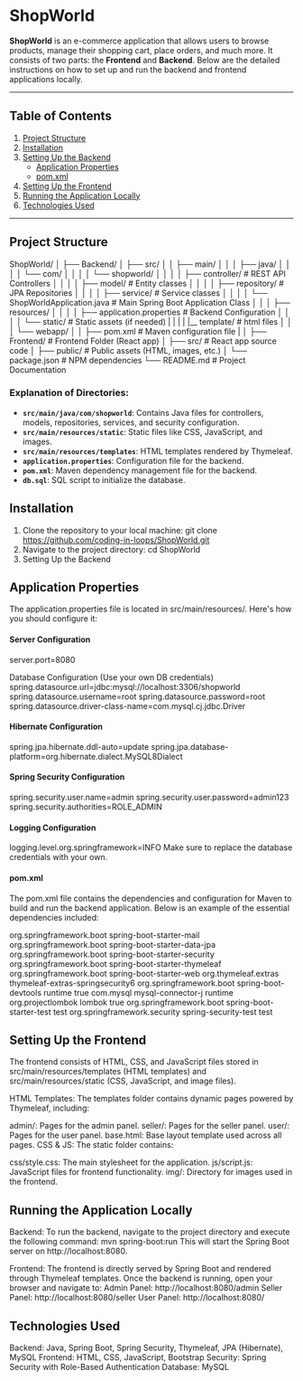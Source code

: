 # ShopWorld

**ShopWorld** is an e-commerce application that allows users to browse products, manage their shopping cart, place orders, and much more. It consists of two parts: the **Frontend** and **Backend**. Below are the detailed instructions on how to set up and run the backend and frontend applications locally.

---

## Table of Contents
1. [Project Structure](#project-structure)
2. [Installation](#installation)
3. [Setting Up the Backend](#setting-up-the-backend)
   - [Application Properties](#application-properties)
   - [pom.xml](#pomxml)
4. [Setting Up the Frontend](#setting-up-the-frontend)
5. [Running the Application Locally](#running-the-application-locally)
6. [Technologies Used](#technologies-used)

---

## Project Structure

ShopWorld/
│
├── Backend/
│   ├── src/
│   │   ├── main/
│   │   │   ├── java/
│   │   │   │   └── com/
│   │   │   │       └── shopworld/
│   │   │   │           ├── controller/            # REST API Controllers
│   │   │   │           ├── model/                 # Entity classes
│   │   │   │           ├── repository/            # JPA Repositories
│   │   │   │           ├── service/               # Service classes
│   │   │   │           └── ShopWorldApplication.java  # Main Spring Boot Application Class
│   │   │   ├── resources/
│   │   │   │   ├── application.properties         # Backend Configuration
│   │   │   │   └── static/                        # Static assets (if needed) 
|   |   |   |   |__ template/                      # html files
│   │   │   └── webapp/
│   │   ├── pom.xml                                # Maven configuration file
|
│
├── Frontend/                                      # Frontend Folder (React app)
│   ├── src/                                       # React app source code
│   ├── public/                                    # Public assets (HTML, images, etc.)
│   └── package.json                               # NPM dependencies
└── README.md                                      # Project Documentation


### Explanation of Directories:

- **`src/main/java/com/shopworld`**: Contains Java files for controllers, models, repositories, services, and security configuration.
- **`src/main/resources/static`**: Static files like CSS, JavaScript, and images.
- **`src/main/resources/templates`**: HTML templates rendered by Thymeleaf.
- **`application.properties`**: Configuration file for the backend.
- **`pom.xml`**: Maven dependency management file for the backend.
- **`db.sql`**: SQL script to initialize the database.

## Installation

1. Clone the repository to your local machine:
   git clone https://github.com/coding-in-loops/ShopWorld.git
2. Navigate to the project directory:
    cd ShopWorld
3. Setting Up the Backend

## Application Properties
The application.properties file is located in src/main/resources/. Here's how you should configure it:

#### Server Configuration
server.port=8080

Database Configuration (Use your own DB credentials)
spring.datasource.url=jdbc:mysql://localhost:3306/shopworld
spring.datasource.username=root
spring.datasource.password=root
spring.datasource.driver-class-name=com.mysql.cj.jdbc.Driver

#### Hibernate Configuration
spring.jpa.hibernate.ddl-auto=update
spring.jpa.database-platform=org.hibernate.dialect.MySQL8Dialect

#### Spring Security Configuration
spring.security.user.name=admin
spring.security.user.password=admin123
spring.security.authorities=ROLE_ADMIN

#### Logging Configuration
logging.level.org.springframework=INFO
Make sure to replace the database credentials with your own.

#### pom.xml

The pom.xml file contains the dependencies and configuration for Maven to build and run the backend application. Below is an example of the essential dependencies included:

<dependencies>
   <dependency>
      <groupId>org.springframework.boot</groupId>
      <artifactId>spring-boot-starter-mail</artifactId>
    </dependency>
    <dependency>
      <groupId>org.springframework.boot</groupId>
      <artifactId>spring-boot-starter-data-jpa</artifactId>
    </dependency>
    <dependency>
      <groupId>org.springframework.boot</groupId>
      <artifactId>spring-boot-starter-security</artifactId>
    </dependency>
    <dependency>
      <groupId>org.springframework.boot</groupId>
      <artifactId>spring-boot-starter-thymeleaf</artifactId>
    </dependency>
    <dependency>
      <groupId>org.springframework.boot</groupId>
      <artifactId>spring-boot-starter-web</artifactId>
    </dependency>
    <dependency>
      <groupId>org.thymeleaf.extras</groupId>
      <artifactId>thymeleaf-extras-springsecurity6</artifactId>
    </dependency>
    <dependency>
      <groupId>org.springframework.boot</groupId>
      <artifactId>spring-boot-devtools</artifactId>
      <scope>runtime</scope>
      <optional>true</optional>
    </dependency>
    <dependency>
      <groupId>com.mysql</groupId>
      <artifactId>mysql-connector-j</artifactId>
      <scope>runtime</scope>
    </dependency>
    <dependency>
      <groupId>org.projectlombok</groupId>
      <artifactId>lombok</artifactId>
      <optional>true</optional>
    </dependency>
    <dependency>
      <groupId>org.springframework.boot</groupId>
      <artifactId>spring-boot-starter-test</artifactId>
      <scope>test</scope>
    </dependency>
    <dependency>
      <groupId>org.springframework.security</groupId>
      <artifactId>spring-security-test</artifactId>
      <scope>test</scope>
    </dependency>
</dependencies>

## Setting Up the Frontend
The frontend consists of HTML, CSS, and JavaScript files stored in src/main/resources/templates (HTML templates) and src/main/resources/static (CSS, JavaScript, and image files).

HTML Templates: The templates folder contains dynamic pages powered by Thymeleaf, including:

admin/: Pages for the admin panel.
seller/: Pages for the seller panel.
user/: Pages for the user panel.
base.html: Base layout template used across all pages.
CSS & JS: The static folder contains:

css/style.css: The main stylesheet for the application.
js/script.js: JavaScript files for frontend functionality.
img/: Directory for images used in the frontend.

## Running the Application Locally
Backend:
To run the backend, navigate to the project directory and execute the following command:
  mvn spring-boot:run
This will start the Spring Boot server on http://localhost:8080.

Frontend:
The frontend is directly served by Spring Boot and rendered through Thymeleaf templates. Once the backend is running, open your browser and navigate to:
Admin Panel: http://localhost:8080/admin
Seller Panel: http://localhost:8080/seller
User Panel: http://localhost:8080/

## Technologies Used
Backend: Java, Spring Boot, Spring Security, Thymeleaf, JPA (Hibernate), MySQL
Frontend: HTML, CSS, JavaScript, Bootstrap
Security: Spring Security with Role-Based Authentication
Database: MySQL
